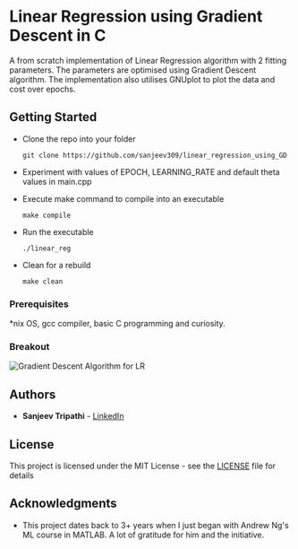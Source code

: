 # Linear Regression using Gradient Descent in C 

A from scratch implementation of Linear Regression algorithm with 2 fitting parameters. The parameters are optimised using Gradient Descent algorithm. The implementation also utilises GNUplot to plot the data and cost over epochs.

## Getting Started

- Clone the repo into your folder

    `git clone https://github.com/sanjeev309/linear_regression_using_GD`

- Experiment with values of EPOCH, LEARNING_RATE and default theta values in main.cpp
- Execute make command to compile into an executable

    `make compile`

- Run the executable

    `./linear_reg`

- Clean for a rebuild

    `make clean`

### Prerequisites

*nix OS, gcc compiler, basic C programming and curiosity.

### Breakout

![Gradient Descent Algorithm for LR](https://cdn-images-1.medium.com/max/1600/1*o95nDGY2oV9r3jKLTRrIxw.png)


## Authors

* **Sanjeev Tripathi** - [LinkedIn](https://www.linkedin.com/in/sanjeev309/)


## License

This project is licensed under the MIT License - see the [LICENSE](https://github.com/sanjeev309/linear_regression_using_GD/blob/master/LICENSE.md) file for details

## Acknowledgments

* This project dates back to 3+ years when I just began with Andrew Ng's ML course in MATLAB. A lot of gratitude for him and the initiative.
